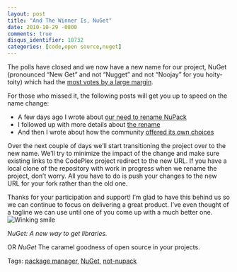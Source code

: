 ```yaml
---
layout: post
title: "And The Winner Is, NuGet"
date: 2010-10-29 -0800
comments: true
disqus_identifier: 18732
categories: [code,open source,nuget]
---
```

The polls have closed and we now have a new name for our project, NuGet
(pronounced “New Get” and not “Nugget” and not “Noojay” for you
hoity-toity) which had the [most votes by a large
margin](http://nupack.codeplex.com/workitem/282 "Rename NuPack to NuGet").

For those who missed it, the following posts will get you up to speed on
the name change:

-   A few days ago I wrote about [our need to rename
    NuPack](http://haacked.com/archive/2010/10/21/renaming-nupack.aspx "Renaming NuPack")
-   I followed up with more details about [the
    rename](http://haacked.com/archive/2010/10/22/naming-is-hard.aspx "Naming is hard")
-   And then I wrote about how the community [offered its own
    choices](http://haacked.com/archive/2010/10/23/community-naming.aspx "Community Naming")

Over the next couple of days we’ll start transitioning the project over
to the new name. We’ll try to minimize the impact of the change and make
sure existing links to the CodePlex project redirect to the new URL. If
you have a local clone of the repository with work in progress when we
rename the project, don’t worry. All you have to do is push your changes
to the new URL for your fork rather than the old one.

Thanks for your participation and support! I’m glad to have this behind
us so we can continue to focus on delivering a great product. I’ve even
thought of a tagline we can use until one of you come up with a much
better one. ![Winking
smile](http://haacked.com/images/haacked_com/WindowsLiveWriter/Introducing-NuGet_125B4/wlEmoticon-winkingsmile_2.png)

*NuGet: A new way to get libraries.*

OR *NuGet* The caramel goodness of open source in your projects.

Tags: [package
manager](http://haacked.com/tags/package+manager/default.aspx),
[NuGet](http://haacked.com/tags/NuGet/default.aspx),
[not-nupack](http://haacked.com/tags/not-nupack/default.aspx)

